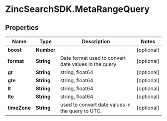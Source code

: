 # ZincSearchSDK.MetaRangeQuery

## Properties

Name | Type | Description | Notes
------------ | ------------- | ------------- | -------------
**boost** | **Number** |  | [optional] 
**format** | **String** | Date format used to convert date values in the query. | [optional] 
**gt** | **String** | string, float64 | [optional] 
**gte** | **String** | string, float64 | [optional] 
**lt** | **String** | string, float64 | [optional] 
**lte** | **String** | string, float64 | [optional] 
**timeZone** | **String** | used to convert date values in the query to UTC. | [optional] 


